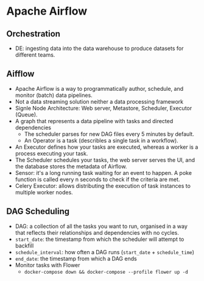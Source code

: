 # Apache Airflow

## Orchestration
- DE: ingesting data into the data warehouse to produce datasets for different teams.

## Aifflow
- Apache Airflow is a way to programmatically author, schedule, and monitor (batch) data pipelines.
- Not a data streaming solution neither a data processing framework
- Signle Node Architecture: Web server, Metastore, Scheduler, Executor (Queue).
- A graph that represents a data pipeline with tasks and directed dependencies
    - The scheduler parses for new DAG files every 5 minutes by default.
    - An Operator is a task (describles a single task in a workflow).
- An Executor defines how your tasks are executed, whereas a worker is a process executing your task.
- The Scheduler schedules your tasks, the web server serves the UI, and the database stores the metadata of Airflow.
- Sensor: it's a long running task waiting for an event to happen. A poke function is called every n seconds to check if the criteria are met.
- Celery Executor: allows distributing the execution of task instances to multiple worker nodes.

## DAG Scheduling
- DAG: a collection of all the tasks you want to run, organised in a way that reflects their relationships and dependencies with no cycles.
- `start_date`: the timestamp from which the scheduler will attempt to backfill
- `schedule_interval`: how often a DAG runs (`start_date` + `schedule_time`)
- `end_date`: the timestamp from which a DAG ends
- Monitor tasks with Flower
    - `docker-compose down && docker-compose --profile flower up -d`
